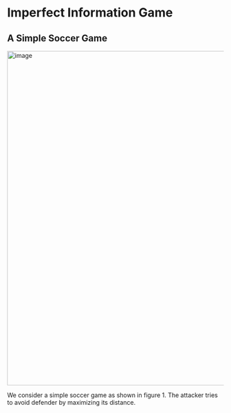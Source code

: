 # Imperfect Information Game 

## A Simple Soccer Game 

<img width="776" alt="image" src="https://user-images.githubusercontent.com/25011477/177612900-032e3a06-55f0-4eab-b9ba-62eaafcfa80d.png">

We consider a simple soccer game as shown in figure 1. The attacker tries to avoid defender by maximizing its distance. 
